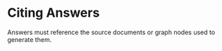 # Citing Answers

Answers must reference the source documents or graph nodes used to generate them.
